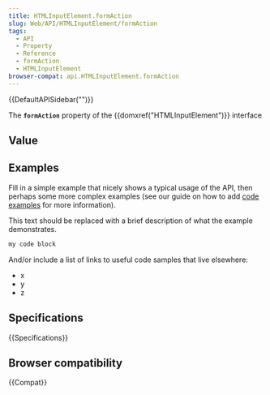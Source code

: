 ```yaml
---
title: HTMLInputElement.formAction
slug: Web/API/HTMLInputElement/formAction
tags:
  - API
  - Property
  - Reference
  - formAction
  - HTMLInputElement
browser-compat: api.HTMLInputElement.formAction
---
```

{{DefaultAPISidebar("")}}

The **`formAction`** property of the {{domxref("HTMLInputElement")}} interface 

## Value



## Examples

Fill in a simple example that nicely shows a typical usage of the API, then perhaps some more complex examples (see our guide on how to add [code examples](/en-US/docs/MDN/Contribute/Structures/Code_examples) for more information).

This text should be replaced with a brief description of what the example demonstrates.

```js
my code block
```

And/or include a list of links to useful code samples that live elsewhere:

*   x
*   y
*   z

## Specifications

{{Specifications}}

## Browser compatibility

{{Compat}}



